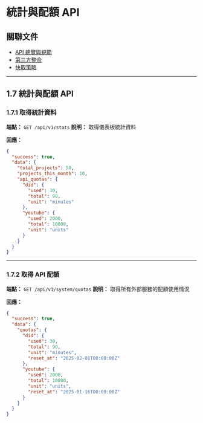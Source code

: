 # 統計與配額 API

## 關聯文件
- [API 總覽與規範](./overview.md)
- [第三方整合](./integrations.md)
- [快取策略](./caching.md)

---

## 1.7 統計與配額 API

### 1.7.1 取得統計資料

**端點：** `GET /api/v1/stats`
**說明：** 取得儀表板統計資料

**回應：**
```json
{
  "success": true,
  "data": {
    "total_projects": 50,
    "projects_this_month": 10,
    "api_quotas": {
      "did": {
        "used": 30,
        "total": 90,
        "unit": "minutes"
      },
      "youtube": {
        "used": 2000,
        "total": 10000,
        "unit": "units"
      }
    }
  }
}
```

---

### 1.7.2 取得 API 配額

**端點：** `GET /api/v1/system/quotas`
**說明：** 取得所有外部服務的配額使用情況

**回應：**
```json
{
  "success": true,
  "data": {
    "quotas": {
      "did": {
        "used": 30,
        "total": 90,
        "unit": "minutes",
        "reset_at": "2025-02-01T00:00:00Z"
      },
      "youtube": {
        "used": 2000,
        "total": 10000,
        "unit": "units",
        "reset_at": "2025-01-16T00:00:00Z"
      }
    }
  }
}
```

